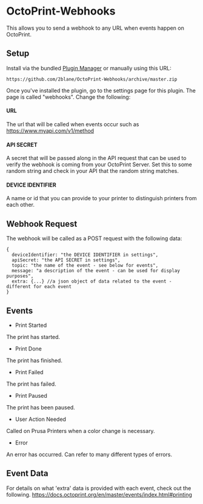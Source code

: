 # OctoPrint-Webhooks

This allows you to send a webhook to any URL when events happen on OctoPrint.

## Setup

Install via the bundled [Plugin Manager](https://docs.octoprint.org/en/master/bundledplugins/pluginmanager.html)
or manually using this URL:

    https://github.com/2blane/OctoPrint-Webhooks/archive/master.zip

Once you've installed the plugin, go to the settings page for this plugin. The page is called "webhooks".
Change the following:

#### URL
The url that will be called when events occur such as https://www.myapi.com/v1/method
#### API SECRET
A secret that will be passed along in the API request that can be used to verify the webhook is coming from your OctoPrint Server. Set this to some random string and check in your API that the random string matches.
#### DEVICE IDENTIFIER
A name or id that you can provide to your printer to distinguish printers from each other.

## Webhook Request
The webhook will be called as a POST request with the following data:
```
{
  deviceIdentifier: "the DEVICE IDENTIFIER in settings",
  apiSecret: "the API SECRET in settings",
  topic: "the name of the event - see below for events",
  message: "a description of the event - can be used for display purposes",
  extra: {...} //a json object of data related to the event - different for each event
}
```

## Events

* Print Started

The print has started.

* Print Done

The print has finished.

* Print Failed

The print has failed.

* Print Paused

The print has been paused.

* User Action Needed

Called on Prusa Printers when a color change is necessary.

* Error

An error has occurred. Can refer to many different types of errors.

## Event Data
For details on what 'extra' data is provided with each event, check out the following.
https://docs.octoprint.org/en/master/events/index.html#printing
